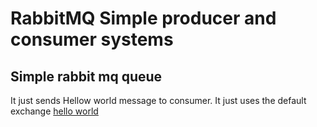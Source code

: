 # RabbitMQ Simple producer and consumer systems

## Simple rabbit mq queue
It just sends Hellow world message to consumer. It just uses the default exchange [hello world](https://github.com/VectorTensor/Rabbit/tree/main/Hello%20world)
